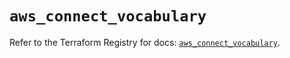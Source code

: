 # `aws_connect_vocabulary`

Refer to the Terraform Registry for docs: [`aws_connect_vocabulary`](https://registry.terraform.io/providers/hashicorp/aws/6.14.0/docs/resources/connect_vocabulary).
